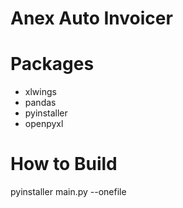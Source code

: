 # Anex Auto Invoicer

Packages
================
* xlwings
* pandas
* pyinstaller
* openpyxl

How to Build
================
pyinstaller main.py --onefile
